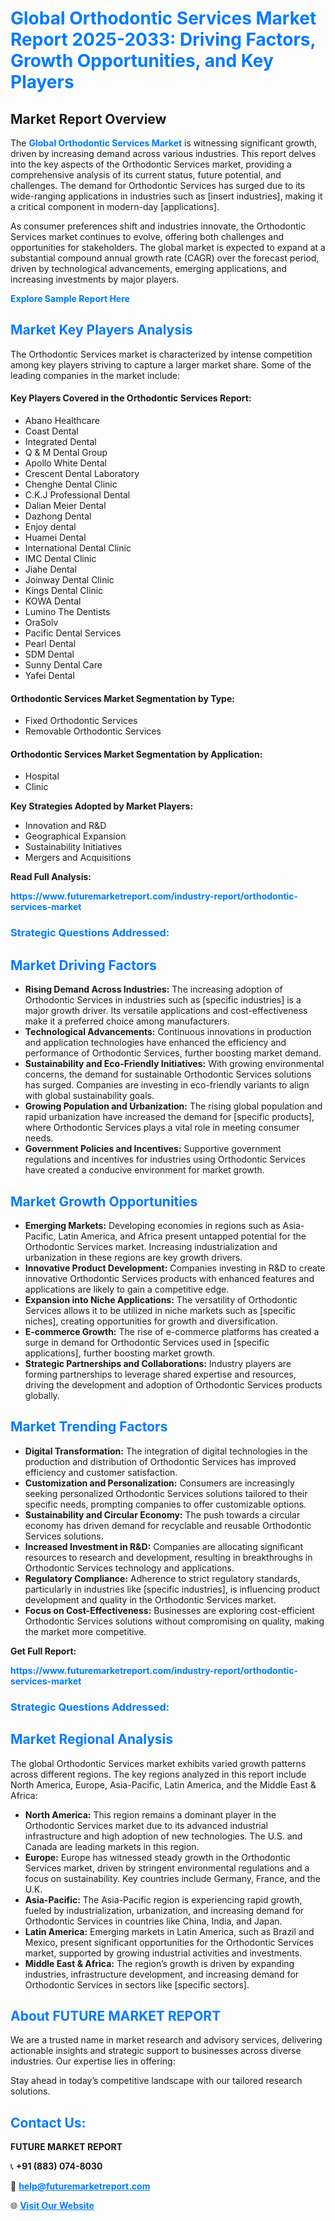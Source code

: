 <h1 style="color: #007BFF;">Global Orthodontic Services Market Report 2025-2033: Driving Factors, Growth Opportunities, and Key Players</h1>

<section id="overview">
<h2>Market Report Overview</h2>
<p>The <a href="https://www.futuremarketreport.com/industry-report/orthodontic-services-market" style="color: #007BFF; text-decoration: none;"><strong>Global Orthodontic Services Market</strong></a> is witnessing significant growth, driven by increasing demand across various industries. This report delves into the key aspects of the Orthodontic Services market, providing a comprehensive analysis of its current status, future potential, and challenges. The demand for Orthodontic Services has surged due to its wide-ranging applications in industries such as [insert industries], making it a critical component in modern-day [applications].</p>
<p>As consumer preferences shift and industries innovate, the Orthodontic Services market continues to evolve, offering both challenges and opportunities for stakeholders. The global market is expected to expand at a substantial compound annual growth rate (CAGR) over the forecast period, driven by technological advancements, emerging applications, and increasing investments by major players.</p>
</section>

<section id="overview">
<p><a href="https://www.futuremarketreport.com/request-sample/reportId=108190" style="color: #007BFF; text-decoration: none;"><strong>Explore Sample Report Here</strong></a></p>
</section>

<section id="key-players">
<h2 style="color: #007BFF;">Market Key Players Analysis</h2>
<p>The Orthodontic Services market is characterized by intense competition among key players striving to capture a larger market share. Some of the leading companies in the market include:</p>
<h4>Key Players Covered in the Orthodontic Services Report:</h4>
<ul><li>Abano Healthcare</li><li>Coast Dental</li><li>Integrated Dental</li><li>Q &amp; M Dental Group</li><li>Apollo White Dental</li><li>Crescent Dental Laboratory</li><li>Chenghe Dental Clinic</li><li>C.K.J Professional Dental</li><li>Dalian Meier Dental</li><li>Dazhong Dental</li><li>Enjoy dental</li><li>Huamei Dental</li><li>International Dental Clinic</li><li>IMC Dental Clinic</li><li>Jiahe Dental</li><li>Joinway Dental Clinic</li><li>Kings Dental Clinic</li><li>KOWA Dental</li><li>Lumino The Dentists</li><li>OraSolv</li><li>Pacific Dental Services</li><li>Pearl Dental</li><li>SDM Dental</li><li>Sunny Dental Care</li><li>Yafei Dental</li></ul>
<h4>Orthodontic Services Market Segmentation by Type:</h4>
<ul><li>Fixed Orthodontic Services</li><li>Removable Orthodontic Services</li></ul>

<h4>Orthodontic Services Market Segmentation by Application:</h4>
<ul><li>Hospital</li><li>Clinic</li></ul>
<p><strong>Key Strategies Adopted by Market Players:</strong></p>
<ul>
<li>Innovation and R&D</li>
<li>Geographical Expansion</li>
<li>Sustainability Initiatives</li>
<li>Mergers and Acquisitions</li>
</ul>
</section>

<section>
<p><strong>Read Full Analysis: </strong></p><a href="https://www.futuremarketreport.com/industry-report/orthodontic-services-market" style="color: #007BFF; text-decoration: none;"><strong>https://www.futuremarketreport.com/industry-report/orthodontic-services-market</strong></a>
<h3 style="color: #007BFF;">Strategic Questions Addressed:</h3>
</section>

<section id="driving-factors">
<h2 style="color: #007BFF;">Market Driving Factors</h2>
<ul>
<li><strong>Rising Demand Across Industries:</strong> The increasing adoption of Orthodontic Services in industries such as [specific industries] is a major growth driver. Its versatile applications and cost-effectiveness make it a preferred choice among manufacturers.</li>
<li><strong>Technological Advancements:</strong> Continuous innovations in production and application technologies have enhanced the efficiency and performance of Orthodontic Services, further boosting market demand.</li>
<li><strong>Sustainability and Eco-Friendly Initiatives:</strong> With growing environmental concerns, the demand for sustainable Orthodontic Services solutions has surged. Companies are investing in eco-friendly variants to align with global sustainability goals.</li>
<li><strong>Growing Population and Urbanization:</strong> The rising global population and rapid urbanization have increased the demand for [specific products], where Orthodontic Services plays a vital role in meeting consumer needs.</li>
<li><strong>Government Policies and Incentives:</strong> Supportive government regulations and incentives for industries using Orthodontic Services have created a conducive environment for market growth.</li>
</ul>
</section>

<section id="growth-opportunities">
<h2 style="color: #007BFF;">Market Growth Opportunities</h2>
<ul>
<li><strong>Emerging Markets:</strong> Developing economies in regions such as Asia-Pacific, Latin America, and Africa present untapped potential for the Orthodontic Services market. Increasing industrialization and urbanization in these regions are key growth drivers.</li>
<li><strong>Innovative Product Development:</strong> Companies investing in R&D to create innovative Orthodontic Services products with enhanced features and applications are likely to gain a competitive edge.</li>
<li><strong>Expansion into Niche Applications:</strong> The versatility of Orthodontic Services allows it to be utilized in niche markets such as [specific niches], creating opportunities for growth and diversification.</li>
<li><strong>E-commerce Growth:</strong> The rise of e-commerce platforms has created a surge in demand for Orthodontic Services used in [specific applications], further boosting market growth.</li>
<li><strong>Strategic Partnerships and Collaborations:</strong> Industry players are forming partnerships to leverage shared expertise and resources, driving the development and adoption of Orthodontic Services products globally.</li>
</ul>
</section>

<section id="trending-factors">
<h2 style="color: #007BFF;">Market Trending Factors</h2>
<ul>
<li><strong>Digital Transformation:</strong> The integration of digital technologies in the production and distribution of Orthodontic Services has improved efficiency and customer satisfaction.</li>
<li><strong>Customization and Personalization:</strong> Consumers are increasingly seeking personalized Orthodontic Services solutions tailored to their specific needs, prompting companies to offer customizable options.</li>
<li><strong>Sustainability and Circular Economy:</strong> The push towards a circular economy has driven demand for recyclable and reusable Orthodontic Services solutions.</li>
<li><strong>Increased Investment in R&D:</strong> Companies are allocating significant resources to research and development, resulting in breakthroughs in Orthodontic Services technology and applications.</li>
<li><strong>Regulatory Compliance:</strong> Adherence to strict regulatory standards, particularly in industries like [specific industries], is influencing product development and quality in the Orthodontic Services market.</li>
<li><strong>Focus on Cost-Effectiveness:</strong> Businesses are exploring cost-efficient Orthodontic Services solutions without compromising on quality, making the market more competitive.</li>
</ul>
</section>

<section>
<p><strong>Get Full Report: </strong></p><a href="https://www.futuremarketreport.com/industry-report/orthodontic-services-market" style="color: #007BFF; text-decoration: none;"><strong>https://www.futuremarketreport.com/industry-report/orthodontic-services-market</strong></a>
<h3 style="color: #007BFF;">Strategic Questions Addressed:</h3>
</section>


<section id="regional-analysis">
<h2 style="color: #007BFF;">Market Regional Analysis</h2>
<p>The global Orthodontic Services market exhibits varied growth patterns across different regions. The key regions analyzed in this report include North America, Europe, Asia-Pacific, Latin America, and the Middle East & Africa:</p>
<ul>
<li><strong>North America:</strong> This region remains a dominant player in the Orthodontic Services market due to its advanced industrial infrastructure and high adoption of new technologies. The U.S. and Canada are leading markets in this region.</li>
<li><strong>Europe:</strong> Europe has witnessed steady growth in the Orthodontic Services market, driven by stringent environmental regulations and a focus on sustainability. Key countries include Germany, France, and the U.K.</li>
<li><strong>Asia-Pacific:</strong> The Asia-Pacific region is experiencing rapid growth, fueled by industrialization, urbanization, and increasing demand for Orthodontic Services in countries like China, India, and Japan.</li>
<li><strong>Latin America:</strong> Emerging markets in Latin America, such as Brazil and Mexico, present significant opportunities for the Orthodontic Services market, supported by growing industrial activities and investments.</li>
<li><strong>Middle East & Africa:</strong> The region’s growth is driven by expanding industries, infrastructure development, and increasing demand for Orthodontic Services in sectors like [specific sectors].</li>
</ul>
</section>

<footer>
<h2 style="color: #007BFF;">About FUTURE MARKET REPORT</h2>
<p>We are a trusted name in market research and advisory services, delivering actionable insights and strategic support to businesses across diverse industries. Our expertise lies in offering:</p>

<p>Stay ahead in today’s competitive landscape with our tailored research solutions.</p>

<h2 style="color: #007BFF;">Contact Us:</h2>
<p><strong>FUTURE MARKET REPORT</strong></p>
<p>📞 <strong>+91 (883) 074-8030</strong></p>
<p>📧 <strong><a href="mailto:help@futuremarketreport.com" style="color: #007BFF;">help@futuremarketreport.com</a></strong></p>
<p>🌐 <strong><a href="https://www.futuremarketreport.com/" style="color: #007BFF;">Visit Our Website</a></strong></p>
</footer>